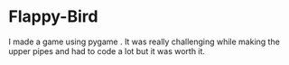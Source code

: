 # Flappy-Bird
I made a game using pygame . It was really challenging while making the upper pipes and had to code a lot but it was worth it.
